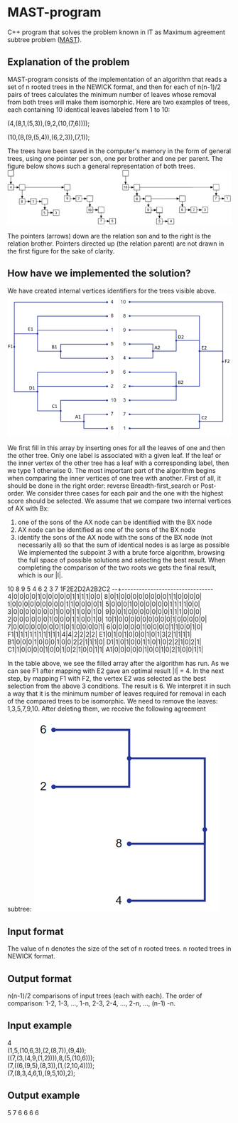 # MAST-program
C++ program that solves the problem known in IT as Maximum agreement subtree problem ([MAST](https://en.wikipedia.org/wiki/Maximum_agreement_subtree_problem)).

## Explanation of the problem

MAST-program consists of the implementation of an algorithm that reads a set of n rooted trees in the NEWICK format, and then for each of n(n-1)/2 pairs of trees calculates the minimum number of leaves whose removal from both trees will make them isomorphic. 
Here are two examples of trees, each containing 10 identical leaves labeled from 1 to 10:

(4,(8,1,(5,3)),(9,2,(10,(7,6))));

(10,(8,(9,(5,4)),(6,2,3)),(7,1));

The trees have been saved in the computer's memory in the form of general trees, using one pointer per son, one per brother and one per parent. The figure below shows such a general representation of both trees.
![image1]( https://github.com/JoseManuelMoyaVargas/MAST-program/blob/master/sources/image1.png)

The pointers (arrows) down are the relation son and to the right is the relation brother. Pointers directed up (the relation parent) are not drawn in the first figure for the sake of clarity. 

## How have we implemented the solution?

We have created internal vertices identifiers for the trees visible above.
![image3]( https://github.com/JoseManuelMoyaVargas/MAST-program/blob/master/sources/image3.png)

We first fill in this array by inserting ones for all the leaves of one and then the other tree. Only one label is associated with a given leaf. If the leaf or the inner vertex of the other tree has a leaf with a corresponding label, then we type 1 otherwise 0. The most important part of the algorithm begins when comparing the inner vertices of one tree with another. First of all, it should be done in the right order: reverse Breadth-first_search or Post-order. We consider three cases for each pair and the one with the highest score should be selected. We assume that we compare two internal vertices of AX with Bx:
1.	one of the sons of the AX node can be identified with the BX node
2.	AX node can be identified as one of the sons of the BX node
3.	identify the sons of the AX node with the sons of the BX node (not necessarily all) so that the sum of identical nodes is as large as possible
We implemented the subpoint 3 with a brute force algorithm, browsing the full space of possible solutions and selecting the best result. When completing the comparison of the two roots we gets the final result, which is our |l|.

  10 8 9 5 4 6 2 3 7 1F2E2D2A2B2C2 
--+--------------------------------  
 4|0|0|0|0|1|0|0|0|0|0|1|1|1|1|0|0| 
 8|0|1|0|0|0|0|0|0|0|0|1|1|0|0|0|0| 
 1|0|0|0|0|0|0|0|0|0|1|1|0|0|0|0|1| 
 5|0|0|0|1|0|0|0|0|0|0|1|1|1|1|0|0| 
 3|0|0|0|0|0|0|0|1|0|0|1|1|0|0|1|0| 
 9|0|0|1|0|0|0|0|0|0|0|1|1|1|0|0|0| 
 2|0|0|0|0|0|0|1|0|0|0|1|1|0|0|1|0| 
10|1|0|0|0|0|0|0|0|0|0|1|0|0|0|0|0| 
 7|0|0|0|0|0|0|0|0|1|0|1|0|0|0|0|1| 
 6|0|0|0|0|0|1|0|0|0|0|1|1|0|0|1|0| 
F1|1|1|1|1|1|1|1|1|1|1|4|4|2|2|2|2| 
E1|0|1|0|1|0|0|0|1|0|1|3|2|1|1|1|1| 
B1|0|0|0|1|0|0|0|1|0|0|2|2|1|1|1|0| 
D1|1|0|1|0|0|1|1|0|1|0|2|2|1|0|2|1| 
C1|1|0|0|0|0|1|0|0|1|0|2|1|0|0|1|1| 
A1|0|0|0|0|0|1|0|0|1|0|2|1|0|0|1|1|  

In the table above, we see the filled array after the algorithm has run. As we can see F1 after mapping with E2 gave an optimal result |l| = 4. In the next step, by mapping F1 with F2, the vertex E2 was selected as the best selection from the above 3 conditions. The result is 6. We interpret it in such a way that it is the minimum number of leaves required for removal in each of the compared trees to be isomorphic. We need to remove the leaves: 1,3,5,7,9,10. After deleting them, we receive the following agreement subtree:
![image4]( https://github.com/JoseManuelMoyaVargas/MAST-program/blob/master/sources/image4.png)

## Input format

The value of n denotes the size of the set of n rooted trees.
n rooted trees in NEWICK format.

## Output format

n(n-1)/2 comparisons of input trees (each with each). The order of comparison: 1-2, 1-3, ..., 1-n, 2-3, 2-4, ..., 2-n, ..., (n-1) -n.

## Input example

4   
(1,5,(10,6,3),(2,(8,7)),(9,4));  
((7,(3,(4,9,(1,2)))),8,(5,(10,6)));  
(7,((6,(9,5),(8,3)),(1,(2,10,4))));  
(7,(8,3,4,6,1),(9,5,10),2);  

## Output example

5
7
6
6
6
6




